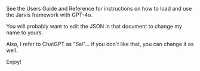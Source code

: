 See the Users Guide and Reference for instructions on how to load and use the Jarvis framework with GPT-4o.

You will probably want to edit the JSON in that document to change my name to yours.

Also, I refer to ChatGPT as "Sal"... if you don't like that, you can change it as well.

Enjoy!
